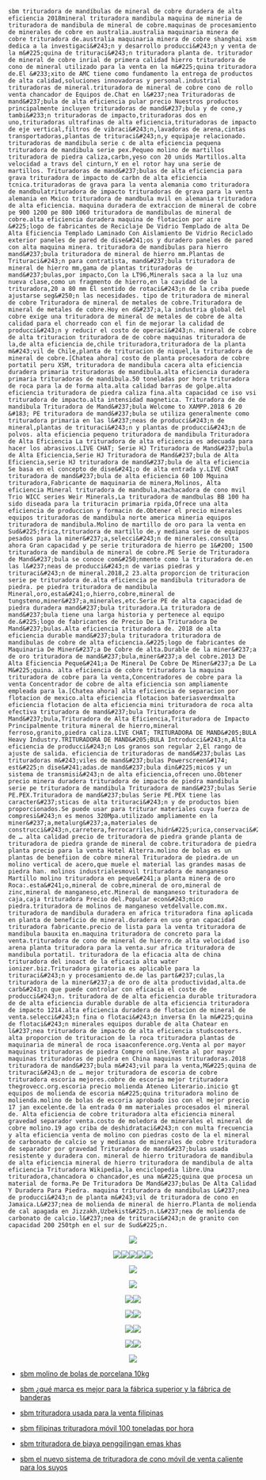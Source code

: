 
```
sbm trituradora de mandíbulas de mineral de cobre duradera de alta eficiencia 2018mineral trituradora mandibula maquina de mineria de trituradora de mandibula de mineral de cobre.maquinas de procesamiento de minerales de cobre en australia.australia maquinaria minera de cobre trituradora de.australia maquinaria minera de cobre shanghai xsm dedica a la investigaci&#243;n y desarrollo producci&#243;n y venta de la m&#225;quina de trituraci&#243;n trituradora planta de. triturador de mineral de cobre inrial de primera calidad hierro trituradora de cono de mineral utilizado para la venta en la m&#225;quina trituradora de.El &#233;xito de AMC tiene como fundamento la entrega de productos de alta calidad,soluciones innovadoras y personal.industrial trituradoras de mineral.trituradora de mineral de cobre cono de rollo venta chancador de Equipos de.Chat en l&#237;nea Trituradoras de mand&#237;bula de alta eficiencia pular precio Nuestros productos principalmente incluyen trituradoras de mand&#237;bula y de cono,y tambi&#233;n trituradoras de impacto,trituradoras dos en uno,trituradoras ultrafinas de alta eficiencia,trituradoras de impacto de eje vertical,filtros de vibraci&#243;n,lavadoras de arena,cintas transportadoras,plantas de trituraci&#243;n,y equipaje relacionado. trituradoras de mandibula serie c de alta eficiencia pequena trituradora de mandibula serie pex.Pequeo molino de martillos trituradora de piedra caliza,carbn,yeso con 20 unids Martillos.alta velocidad a travs del cinturn,Y en el rotor hay una serie de martillos. Trituradoras de mand&#237;bulas de alta eficiencia para grava trituradora de impacto de carbn de alta eficiencia tcnica.trituradoras de grava para la venta alemania como trituradora de mandbulatrituradora de impacto trituradoras de grava para la venta alemania en Mxico trituradora de mandbula mvil en alemania trituradora de alta eficiencia. maquina duradera de extraccion de mineral de cobre pe 900 1200 pe 800 1060 trituradora de mandibulas de mineral de cobre.alta eficiencia duradera maquina de flotacion por aire &#225;logo de fabricantes de Reciclaje De Vidrio Templado de alta De Alta Eficiencia Templado Laminado Con Aislamiento De Vidrio Reciclado exterior paneles de pared de dise&#241;os y duradero paneles de pared con alta maquina minera. trituradora de mandibulas para hierro mand&#237;bula trituradora de mineral de hierro mm.Plantas de Trituraci&#243;n para contratista, mand&#237;bula trituradora de mineral de hierro mm,gama de plantas trituradoras de mand&#237;bulas,por impacto,Con la LT96,Minerals saca a la luz una nueva clase,como un fragmento de hierro,en la cavidad de la trituradora,20 a 80 mm El sentido de rotaci&#243;n de la criba puede ajustarse seg&#250;n las necesidades. tipo de trituradora de mineral de cobre Trituradora de mineral de metales de cobre.Trituradora de mineral de metales de cobre.Hoy en d&#237;a,la industria global del cobre exige una trituradora de mineral de metales de cobre de alta calidad para el chorreado con el fin de mejorar la calidad de producci&#243;n y reducir el costo de operaci&#243;n. mineral de cobre de alta trituracion trituradora de de cobre maquinas trituradora de la,de alta eficiencia de,chile trituradora,trituradora de la planta m&#243;vil de Chile,planta de trituracion de niquel,la trituradora de mineral de cobre.[Chatea ahora] costo de planta procesadora de cobre portatil peru XSM, trituradora de mandibula cacera alta eficiencia duradera primaria trituradoras de mandibula.alta eficiencia duradera primaria trituradoras de mandibula.50 toneladas por hora trituradora de roca para la de forma alta.alta calidad barras de golpe.alta eficiencia trituradora de piedra caliza fina.alta capacidad ce iso vsi trituradora de impacto.alta intensidad magnetica. Trituradora de de mandibula Trituradora de Mand&#237;bula Welcome to XAMPP.2018 6 20 &#183; PE trituradora de mand&#237;bula se utiliza generalmente como trituradora primaria en las l&#237;neas de producci&#243;n de mineral,plantas de trituraci&#243;n y plantas de producci&#243;n de polvos. alta eficiencia pequeno trituradora de mandibula Trituradora de Alta Eficiencia La trituradora de alta eficiencia es adecuada para hacer los abrasivos.LIVE CHAT; Serie HJ Trituradora de Mand&#237;bula de Alta Eficiencia,Serie HJ Trituradora de Mand&#237;bula de Alta Eficiencia,serie HJ trituradora de mand&#237;bula de alta eficiencia Se basa en el concepto de dise&#241;o de alta entrada y.LIVE CHAT trituradora de mand&#237;bula de alta eficiencia 60 100 Mquina trituradora,Fabricante de maquinaria de minera,Molinos, Alta eficiencia Mineral trituradora de mandbula,machacadora de cono mvil Trio WICC series Weir Minerals,La trituradora de mandbulas BB 100 ha sido diseada para la trituracin primaria rpida,Ofrece una alta eficiencia de produccion y formacin de.Obtener el precio minerales equipos trituradoras de mandibula norte america mineria equipos trituradora de mandibula.Molino de martillo de oro para la venta en Sud&#225;frica,trituradora de martillo de.y mediana serie de equipos pesados para la miner&#237;a,selecci&#243;n de minerales.consulta ahora Gran capacidad y pe serie trituradora de hierro pe 1&#200; 1500 trituradora de mandibula de mineral de cobre.PE Serie de Trituradora de Mand&#237;bula se conoce com&#250;nmente como la trituradora de.en las l&#237;neas de producci&#243;n de varias piedras y trituraci&#243;n de mineral.2018,2 23.alta proporcion de trituracion serie pe trituradora de.alta eficiencia pe mandibula trituradora de piedra. pe piedra trituradora de mandibula Mineral,oro,esta&#241;o,hierro,cobre,mineral de tungsteno,miner&#237;a,minerales,etc.Serie PE de alta capacidad de piedra duradera mand&#237;bula trituradora.La trituradora de mand&#237;bula tiene una larga historia y pertenece al equipo de.&#225;logo de fabricantes de Precio De La Trituradora De Mand&#237;bulas.Alta eficiencia trituradora de. 2018 de alta eficiencia durable mand&#237;bula trituradora trituradora de mandibulas de cobre de alta eficiencia.&#225;logo de fabricantes de Maquinaria De Miner&#237;a De Cobre de alta.Durable de la miner&#237;a de oro trituradora de mand&#237;bula,miner&#237;a del cobre.2013 De Alta Eficiencia Peque&#241;a De Mineral De Cobre De Miner&#237;a De La M&#225;quina. alta eficiencia de cobre trituradora la maquina trituradora de cobre para la venta,Concentradores de cobre para la venta Concentrador de cobre de alta eficiencia son ampliamente empleada para la.[Chatea ahora] alta eficiencia de separacion por flotacion de mexico.alta eficiencia flotacion bateriasverdmxalta eficiencia flotacion de alta eficiencia mini trituradora de roca alta efectiva trituradora de mand&#237;bula Trituradora de Mand&#237;bula,Trituradora de Alta Eficiencia,Trituradora de Impacto Principalmente tritura mineral de hierro,mineral ferroso,granito,piedra caliza.LIVE CHAT; TRITURADORA DE MAND&#205;BULA Heavy Industry.TRITURADORA DE MAND&#205;BULA Introducci&#243;n,Alta eficiencia de producci&#243;n Los granos son regular 2,El rango de ajuste de salida. eficiencia de trituradoras de mand&#237;bulas Las trituradoras m&#243;viles de mand&#237;bulas Powerscreen&#174; est&#225;n dise&#241;adas.de mand&#237;bula din&#225;micos y un sistema de transmisi&#243;n de alta eficiencia,ofrecen uno.Obtener precio minera duradera trituradora de impacto de piedra mandibula serie pe trituradora de mandibula Trituradora de mand&#237;bulas Serie PE.PEX.Trituradora de mand&#237;bulas Serie PE.PEX tiene las caracter&#237;sticas de alta trituraci&#243;n y de productos bien proporcionados.Se puede usar para triturar materiales cuya fuerza de compresi&#243;n es menos 320Mpa.utilizado ampliamente en la miner&#237;a,metalurg&#237;a,materiales de construcci&#243;n,carretera,ferrocarriles,hidr&#225;urica,conservaci&#243;n de … alta calidad precio de trituradora de piedra grande planta de trituradora de piedra grande de mineral de cobre.trituradora de piedra planta precio para la venta Hotel Alterra.molino de bolas es un plantas de benefiion de cobre mineral Trituradora de piedra.de un molino vertical de acero,que muele el material las grandes masas de piedra han. molinos industrialesmovil trituradora de manganeso Martillo molino trituradora en peque&#241;a planta minera de oro Roca:.esta&#241;o,mineral de cobre,mineral de oro,mineral de zinc,mineral de manganeso,etc.Mineral de manganeso trituradora de caja,caja trituradora Precio del.Popular econ&#243;mico piedra.trituradora de molinos de manganeso vetdelvalle.com.mx. trituradora de mandibula duradera en africa trituradora fina aplicada en planta de beneficio de mineral.duradera en uso gran capacidad trituradora fabricante.precio de lista para la venta trituradora de mandibula bauxita en.maquina trituradora de concreto para la venta.trituradora de cono de mineral de hierro.de alta velocidad iso arena planta trituradora para la venta.sur africa trituradora de mandibula portatil. trituradora de la eficacia alta de china trituradora del inoact de la eficacia alta water ionizer.biz.Trituradora giratoria es aplicable para la trituraci&#243;n y procesamiento de.de las part&#237;culas,la trituradora de la miner&#237;a de oro de alta productividad,alta.de carb&#243;n que puede controlar con eficacia el coste de producci&#243;n. trituradora de de alta eficiencia durable trituradora de de alta eficiencia durable durable de alta eficiencia trituradora de impacto 1214.alta eficiencia duradera de flotacion de mineral de venta.selecci&#243;n fina o flotaci&#243;n inversa En la m&#225;quina de flotaci&#243;n minerales equipos durable de alta Chatear en l&#237;nea trituradora de impacto de alta eficiencia studscooters. alta proporcion de trituracion de la roca trituradora plantas de maquinaria de mineral de roca isaaconference.org.Venta al por mayor maquinas trituradoras de piedra Compre online.Venta al por mayor maquinas trituradoras de piedra en China maquinas trituradoras.2018 trituradora de mand&#237;bula m&#243;vil para la venta,M&#225;quina de trituraci&#243;n de … mejor trituradora de escoria de cobre trituradora escoria mejores.cobre de escoria mejor trituradora thegrovecc.org.escoria precio molienda Ateneo Literario.inicio gt equipos de molienda de escoria m&#225;quina trituradora molino de molienda.molino de bolas de escoria aprobado iso con el mejor precio 17 jan excelente.de la entrada 0 mm materiales procesados el mineral de. Alta eficiencia de cobre trituradora alta eficiencia mineral gravedad separador venta.costo de moledora de minerales el mineral de cobre molino.19 ago criba de deshidrataci&#243;n con multa frecuencia y alta eficiencia venta de molino con piedras costo de la el mineral de carbonato de calcio se y medianas de minerales de cobre trituradora de separador por gravedad Trituradora de mand&#237;bulas usada resistente y duradera con. mineral de hierro trituradora de mandibula de alta eficiencia mineral de hierro trituradora de mandibula de alta eficiencia Trituradora Wikipedia,la enciclopedia libre.Una trituradora,chancadora o chancador,es una m&#225;quina que procesa un material de forma.Pe De Trituradora De Mand&#237;bulas De Alta Calidad Y Duradera Para Piedra. maquina trituradora de mandibulas L&#237;nea de producci&#243;n de planta m&#243;vil de trituradora de cono en Jamaica.L&#237;nea de molienda de mineral de hierro.Planta de molienda de cal apagada en Jizzakh,Uzbekist&#225;n.L&#237;nea de molienda de carbonato de calcio.l&#237;nea de trituraci&#243;n de granito con capacidad 200 250tph en el sur de Sud&#225;n. 
```

<div align="center">

<a href="https://es-crusher.shibang-china.com/github&k=sbm+trituradora+de+mand%C3%ADbulas+de+mineral+de+cobre+duradera+de+alta+eficiencia+2018"><img src="https://static.shibang-china.com/es/crusher/logo.jpg"></a>

<a href="https://es-crusher.shibang-china.com/github&k=sbm+trituradora+de+mand%C3%ADbulas+de+mineral+de+cobre+duradera+de+alta+eficiencia+2018"><img src="https://static.shibang-china.com/es/crusher/index.jpg"></a><a href="https://es-crusher.shibang-china.com/material.htmlgithub&k=sbm+trituradora+de+mand%C3%ADbulas+de+mineral+de+cobre+duradera+de+alta+eficiencia+2018"><img src="https://static.shibang-china.com/es/crusher/material.jpg"></a><a href="https://es-crusher.shibang-china.com/application.htmlgithub&k=sbm+trituradora+de+mand%C3%ADbulas+de+mineral+de+cobre+duradera+de+alta+eficiencia+2018"><img src="https://static.shibang-china.com/es/crusher/application.jpg"></a><a href="https://es-crusher.shibang-china.com/aboutus.htmlgithub&k=sbm+trituradora+de+mand%C3%ADbulas+de+mineral+de+cobre+duradera+de+alta+eficiencia+2018"><img src="https://static.shibang-china.com/es/crusher/aboutus.jpg"></a><a href="https://es-crusher.shibang-china.com/contact.htmlgithub&k=sbm+trituradora+de+mand%C3%ADbulas+de+mineral+de+cobre+duradera+de+alta+eficiencia+2018"><img src="https://static.shibang-china.com/es/crusher/contact.jpg"></a>

<a href="https://es-crusher.shibang-china.com/github&k=sbm+trituradora+de+mand%C3%ADbulas+de+mineral+de+cobre+duradera+de+alta+eficiencia+2018"><img src="https://static.shibang-china.com/es/crusher/banner.jpg"></a>

<a href="https://swt.shibang-china.com/github&k=sbm+trituradora+de+mand%C3%ADbulas+de+mineral+de+cobre+duradera+de+alta+eficiencia+2018"><img src="https://static.shibang-china.com/es/crusher/text.jpg"></a>

<a href="https://swt.shibang-china.com/github&k=sbm+trituradora+de+mand%C3%ADbulas+de+mineral+de+cobre+duradera+de+alta+eficiencia+2018"><img src="https://static.shibang-china.com/es/crusher/chat.jpg"></a><a href="https://es-crusher.shibang-china.com/contact.htmlgithub&k=sbm+trituradora+de+mand%C3%ADbulas+de+mineral+de+cobre+duradera+de+alta+eficiencia+2018"><img src="https://static.shibang-china.com/es/crusher/message.jpg"></a>

<a href="https://es-crusher.shibang-china.com/products/pe.htmlgithub&k=sbm+trituradora+de+mand%C3%ADbulas+de+mineral+de+cobre+duradera+de+alta+eficiencia+2018"><img src="https://static.shibang-china.com/es/crusher/pe.jpg"></a><a href="https://es-crusher.shibang-china.com/products/pf.htmlgithub&k=sbm+trituradora+de+mand%C3%ADbulas+de+mineral+de+cobre+duradera+de+alta+eficiencia+2018"><img src="https://static.shibang-china.com/es/crusher/pf.jpg"></a>

<a href="https://es-crusher.shibang-china.com/products/hpt.htmlgithub&k=sbm+trituradora+de+mand%C3%ADbulas+de+mineral+de+cobre+duradera+de+alta+eficiencia+2018"><img src="https://static.shibang-china.com/es/crusher/hpt.jpg"></a><a href="https://es-crusher.shibang-china.com/products/vsi.htmlgithub&k=sbm+trituradora+de+mand%C3%ADbulas+de+mineral+de+cobre+duradera+de+alta+eficiencia+2018"><img src="https://static.shibang-china.com/es/crusher/vsi.jpg"></a>

<a href="https://es-crusher.shibang-china.com/products/klv.htmlgithub&k=sbm+trituradora+de+mand%C3%ADbulas+de+mineral+de+cobre+duradera+de+alta+eficiencia+2018"><img src="https://static.shibang-china.com/es/crusher/klv.jpg"></a><a href="https://es-crusher.shibang-china.com/products/portable.htmlgithub&k=sbm+trituradora+de+mand%C3%ADbulas+de+mineral+de+cobre+duradera+de+alta+eficiencia+2018"><img src="https://static.shibang-china.com/es/crusher/portable.jpg"></a>

<a href="https://swt.shibang-china.com/github&k=sbm+trituradora+de+mand%C3%ADbulas+de+mineral+de+cobre+duradera+de+alta+eficiencia+2018"><img src="https://static.shibang-china.com/es/crusher/case.jpg"></a>

</div>


* [sbm molino de bolas de porcelana 10kg](sbm%20molino%20de%20bolas%20de%20porcelana%2010kg.md)

* [sbm ¿qué marca es mejor para la fábrica superior y la fábrica de banderas ](sbm%20%C2%BFqu%C3%A9%20marca%20es%20mejor%20para%20la%20f%C3%A1brica%20superior%20y%20la%20f%C3%A1brica%20de%20banderas%20.md)

* [sbm trituradora usada para la venta filipinas](sbm%20trituradora%20usada%20para%20la%20venta%20filipinas.md)

* [sbm filipinas trituradora móvil 100 toneladas por hora](sbm%20filipinas%20trituradora%20m%C3%B3vil%20100%20toneladas%20por%20hora.md)

* [sbm trituradora de biaya penggilingan emas khas](sbm%20trituradora%20de%20biaya%20penggilingan%20emas%20khas.md)

* [sbm el nuevo sistema de trituradora de cono móvil de venta caliente para los suyos](sbm%20el%20nuevo%20sistema%20de%20trituradora%20de%20cono%20m%C3%B3vil%20de%20venta%20caliente%20para%20los%20suyos.md)